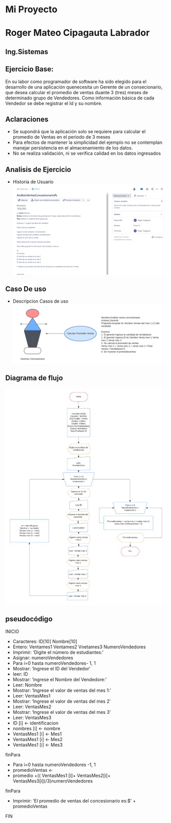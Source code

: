 # **Mi Proyecto**
# **Roger Mateo Cipagauta Labrador**
## Ing.Sistemas

## Ejercicio Base:
En su labor como programador de software ha sido elegido para el desarrollo de una aplicación quenecesita un Gerente de un consecionario, que desea calcular el promedio de ventas duante 3 (tres) meses de determinado grupo de Vendedores. Como información básica de cada Vendedor se debe registrar el Id y su nombre.

## Aclaraciones
- Se supondrá que la aplicación solo se requiere para calcular el promedio de Ventas en el periodo de 3 meses 
- Para efectos de mantener la simplicidad del ejemplo no se contemplan manejar persistencia
en el almacenamiento de los datos.
- No se realiza validación, ni se verifica calidad en los datos ingresados

## Analisis de Ejercicio
- Historia de Usuario
![Texto alternativo](https://github.com/RogerCipa7/Rogerpoo1.github.io/blob/main/Historiausuario%20.jpg?raw=true)


## Caso De uso
- Descripcion Casos de uso
![Texto alternativo](https://github.com/RogerCipa7/Rogerpoo1.github.io/blob/main/poo1.png?raw=true)

## Diagrama de flujo
![Texto alternativo](https://github.com/RogerCipa7/Rogerpoo1.github.io/blob/main/Imagenes/Diagrama%20de%20flujo.png)
##  pseudocódigo

INICIO
- Caracteres: ID[10] Nombre[10]
- Entero: Ventames1 Ventames2 Vnetames3 NumeroVendedores
- Imprimir: ‘Digite el número de estudiantes:’
- Asignar: numeroVendedores
- Para i=0 hasta numeroVendedores- 1, 1
- Mostrar: ‘Ingrese el ID del Vendedor’
- leer: ID
- Mostrar: ‘ingrese el Nombre del Vendedore:’
- Leer: Nombre
- Mostrar: ‘Ingrese el valor de ventas del mes 1:’
- Leer: VentasMes1
- Mostrar: ‘Ingrese el valor de ventas del mes 2’
- Leer: VentasMes2
- Mostrar: ‘Ingrese el valor de ventas del mes 3’
- Leer: VentasMes3
- ID [i] <- identificacion
- nombres [i] <- nombre
- VentasMes1 [i] <- Mes1 
- VentasMes1 [i] <- Mes2
- VentasMes1 [i] <- Mes3

finPara
- Para i=0 hasta numeroVendedores -1, 1
- promedioVentas <-
- promedio +(( VentasMes1 [i]+ VentasMes2[i]+ VentasMes3[i])/3)numeroVendedores

finPara
- Imprimir: ‘El promedio de ventas del concesionario es:$’ + promedioVentas

FIN

